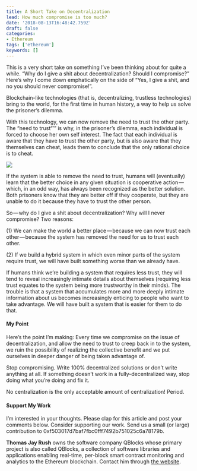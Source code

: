 ```yaml
---
title: A Short Take on Decentralization
lead: How much compromise is too much?
date: '2018-08-13T16:48:42.759Z'
draft: false
categories:
- Ethereum
tags: ['ethereum']
keywords: []
---
```


This is a very short take on something I’ve been thinking about for quite a while. “Why do I give a shit about decentralization? Should I compromise?” Here’s why I come down emphatically on the side of “Yes, I give a shit, and no you should never compromise!”.

Blockchain-like technologies (that is, decentralizing, trustless technologies) bring to the world, for the first time in human history, a way to help us solve the prisoner’s dilemma.

With this technology, we can now remove the need to trust the other party. The “need to trust“’” is why, in the prisoner’s dilemma, each individual is forced to choose her own self interest. The fact that each individual is aware that they have to trust the other party, but is also aware that they themselves can cheat, leads them to conclude that the only rational choice is to cheat.

![](/blog/img/027-A-Short-Take-on-Decentralization-001.png)

If the system is able to remove the need to trust, humans will (eventually) learn that the better choice in any given situation is cooperative action — which, in an odd way, has always been recognized as the better solution. Both prisoners know that they are better off if they cooperate, but they are unable to do it because they have to trust the other person.

So — why do I give a shit about decentralization? Why will I never compromise? Two reasons:

(1) We can make the world a better place — because we can now trust each other — because the system has removed the need for us to trust each other.

(2) If we build a hybrid system in which even minor parts of the system require trust, we will have built something worse than we already have.

If humans think we’re building a system that requires less trust, they will tend to reveal increasingly intimate details about themselves (requiring less trust equates to the system being more trustworthy in their minds). The trouble is that a system that accumulates more and more deeply intimate information about us becomes increasingly enticing to people who want to take advantage. We will have built a system that is easier for them to do that.

#### My Point

Here’s the point I’m making: Every time we compromise on the issue of decentralization, and allow the need to trust to creep back in to the system, we ruin the possibility of realizing the collective benefit and we put ourselves in deeper danger of being taken advantage of.

Stop compromising. Write 100% decentralized solutions or don’t write anything at all. If something doesn’t work in a fully-decentralized way, stop doing what you’re doing and fix it.

No centralization is the only acceptable amount of centralization! Period.

#### Support My Work

I’m interested in your thoughts. Please clap for this article and post your comments below. Consider supporting our work. Send us a small (or large) contribution to 0xf503017d7baf7fbc0fff7492b751025c6a78179b.

**Thomas Jay Rush** owns the software company QBlocks whose primary project is also called QBlocks, a collection of software libraries and applications enabling real-time, per-block smart contract monitoring and analytics to the Ethereum blockchain. Contact him through [the website](http://trueblocks.io).
